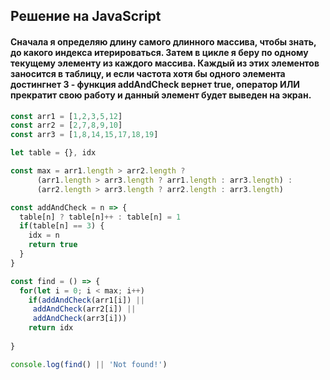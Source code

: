 ## Решение на JavaScript

#### Сначала я определяю длину самого длинного массива, чтобы знать, до какого индекса итерироваться. Затем в цикле я беру по одному текущему элементу из каждого массива. Каждый из этих элементов заносится в таблицу, и если частота хотя бы одного элемента достингнет 3 - функция addAndCheck вернет true, оператор ИЛИ прекратит свою работу и данный элемент будет выведен на экран.
```js
const arr1 = [1,2,3,5,12]
const arr2 = [2,7,8,9,10]
const arr3 = [1,8,14,15,17,18,19]

let table = {}, idx

const max = arr1.length > arr2.length ? 
      (arr1.length > arr3.length ? arr1.length : arr3.length) :
      (arr2.length > arr3.length ? arr2.length : arr3.length)

const addAndCheck = n => {
  table[n] ? table[n]++ : table[n] = 1
  if(table[n] == 3) {
    idx = n
    return true
  }
}

const find = () => {
  for(let i = 0; i < max; i++)
    if(addAndCheck(arr1[i]) ||
     addAndCheck(arr2[i]) ||
     addAndCheck(arr3[i]))
    return idx
  
}

console.log(find() || 'Not found!')
```
